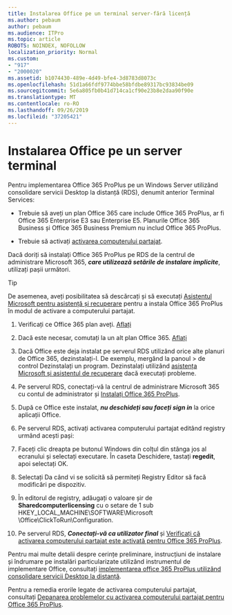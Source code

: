 ```yaml
---
title: Instalarea Office pe un terminal server-fără licență
ms.author: pebaum
author: pebaum
ms.audience: ITPro
ms.topic: article
ROBOTS: NOINDEX, NOFOLLOW
localization_priority: Normal
ms.custom:
- "917"
- "2000020"
ms.assetid: b1074430-489e-4d49-bfe4-3d8783d8073c
ms.openlocfilehash: 51d1a66fdf9774bbe58bfdbe89317bc93834be09
ms.sourcegitcommit: 5e6a805fb0b41d714ca1cf90e23b8e2daa90f90e
ms.translationtype: MT
ms.contentlocale: ro-RO
ms.lasthandoff: 09/26/2019
ms.locfileid: "37205421"
---
```

# <a name="installing-office-on-a-terminal-server"></a>Instalarea Office pe un server terminal

Pentru implementarea Office 365 ProPlus pe un Windows Server utilizând consolidare servicii Desktop la distanță (RDS), denumit anterior Terminal Services:
  
- Trebuie să aveți un plan Office 365 care include Office 365 ProPlus, ar fi Office 365 Enterprise E3 sau Enterprise E5. Planurile Office 365 Business și Office 365 Business Premium nu includ Office 365 ProPlus.

- Trebuie să activați [activarea computerului partajat](https://docs.microsoft.com/DeployOffice/overview-of-shared-computer-activation-for-office-365-proplus).

Dacă doriți să instalați Office 365 ProPlus pe RDS de la centrul de administrare Microsoft 365, ***care utilizează setările de instalare implicite***, utilizați pașii următori.

> [!TIP]
> De asemenea, aveți posibilitatea să descărcați și să executați [Asistentul Microsoft pentru asistență și recuperare](https://aka.ms/SaRA_OfficeSCA_M365Portal) pentru a instala Office 365 ProPlus în modul de activare a computerului partajat.
  
1. Verificați ce Office 365 plan aveți. [Aflați](https://docs.microsoft.com/office365/admin/admin-overview/what-subscription-do-i-have)

2. Dacă este necesar, comutați la un alt plan Office 365. [Aflați](https://docs.microsoft.com/office365/admin/subscriptions-and-billing/switch-to-a-different-plan)

3. Dacă Office este deja instalat pe serverul RDS utilizând orice alte planuri de Office 365, dezinstalați-l. De exemplu, mergând la panoul \> de control Dezinstalați un program. Dezinstalați utilizând [asistența Microsoft și asistentul de recuperare](https://aka.ms/SARA-OfficeUninstall-Alchemy) dacă executați probleme.

4. Pe serverul RDS, conectați-vă la centrul de administrare Microsoft 365 cu contul de administrator și [Instalați Office 365 ProPlus](https://portal.office.com/OLS/MySoftware.aspx).

5. După ce Office este instalat, ***nu deschideți sau faceți sign in*** la orice aplicații Office.

6. Pe serverul RDS, activați activarea computerului partajat editând registry urmând acești pași:

1. Faceți clic dreapta pe butonul Windows din colțul din stânga jos al ecranului și selectați executare. În caseta Deschidere, tastați **regedit**, apoi selectați OK.

2. Selectați Da când vi se solicită să permiteți Registry Editor să facă modificări pe dispozitiv.

3. În editorul de registry, adăugați o valoare șir de **Sharedcomputerlicensing** cu o setare de 1 sub HKEY_LOCAL_MACHINE\SOFTWARE\Microsoft \Office\ClickToRun\Configuration.

7. Pe serverul RDS, ***Conectați-vă ca utilizator final*** și [Verificați că activarea computerului partajat este activată pentru Office 365 ProPlus](https://docs.microsoft.com/DeployOffice/troubleshoot-issues-with-shared-computer-activation-for-office-365-proplus#verify-that-activation-for-office-365-proplus-succeeded).

Pentru mai multe detalii despre cerințe preliminare, instrucțiuni de instalare și îndrumare pe instalări particularizate utilizând instrumentul de implementare Office, consultați [implementarea office 365 ProPlus utilizând consolidare servicii Desktop la distanță](https://docs.microsoft.com/DeployOffice/deploy-office-365-proplus-by-using-remote-desktop-services).
  
Pentru a remedia erorile legate de activarea computerului partajat, consultați [Depanarea problemelor cu activarea computerului partajat pentru Office 365 ProPlus](https://docs.microsoft.com/DeployOffice/troubleshoot-issues-with-shared-computer-activation-for-office-365-proplus).
  